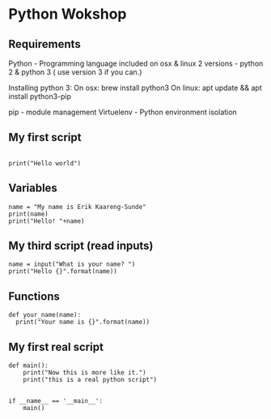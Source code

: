 # Python Wokshop

## Requirements
Python - Programming language
included on osx & linux
2 versions - python 2 & python 3 ( use version 3 if you can.)

Installing python 3:
On osx: brew install python3
On linux: apt update && apt install python3-pip

pip - module management
Virtuelenv - Python environment isolation


## My first script

```

print("Hello world")

```

## Variables
```
name = "My name is Erik Kaareng-Sunde"
print(name)
print("Hello! "+name)
```

## My third script (read inputs)
```
name = input("What is your name? ")
print("Hello {}".format(name))
```

## Functions
```
def your_name(name):
  print("Your name is {}".format(name))
```

## My first real script
```
def main():
    print("Now this is more like it.")
    print("this is a real python script")


if __name__ == '__main__':
    main()
```
